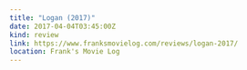 ```yaml
---
title: "Logan (2017)"
date: 2017-04-04T03:45:00Z
kind: review
link: https://www.franksmovielog.com/reviews/logan-2017/
location: Frank's Movie Log
---
```

